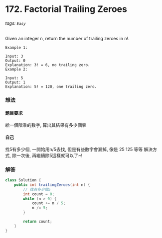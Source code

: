 # 172. Factorial Trailing Zeroes
###### tags: `Easy`
Given an integer n, return the number of trailing zeroes in n!.
```
Example 1:

Input: 3
Output: 0
Explanation: 3! = 6, no trailing zero.
Example 2:

Input: 5
Output: 1
Explanation: 5! = 120, one trailing zero.
```
### 想法
#### 題目要求
給一個階乘的數字, 算出其結果有多少個零

#### 自己
找5有多少個, 一開始用n/5去找, 但是有些數字會漏掉, 像是 25 125 等等
解決方式, 除一次後, 再繼續除5這樣就可以了~!


### 解答 

```java
class Solution {
    public int trailingZeroes(int n) {
        // 找有多少個5   
        int count = 0;
        while (n > 0) {
            count += n / 5;
            n /= 5;
        }

        return count;
    }
}
```
